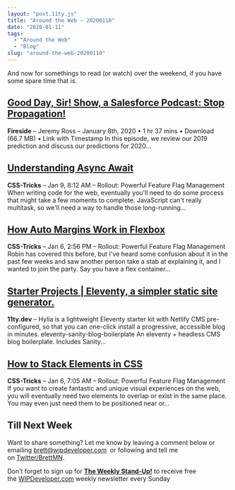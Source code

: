 ```yaml
---
layout: "post.11ty.js"
title: "Around the Web – 20200110"
date: "2020-01-11"
tags: 
  - "Around the Web"
  - "Blog"
slug: "around-the-web-20200110"
---
```


And now for somethings to read (or watch) over the weekend, if you have some spare time that is.

## [Good Day, Sir! Show, a Salesforce Podcast: Stop Propagation!](https://fireside.fm/s/uPWTgpSU+1r6dkpmc)

**Fireside** – Jeremy Ross – January 8th, 2020 • 1 hr 37 mins • Download (66.7 MB) • Link with Timestamp In this episode, we review our 2019 prediction and discuss our predictions for 2020…

## [Understanding Async Await](https://css-tricks.com/understanding-async-await/)

**CSS-Tricks** – Jan 9, 8:12 AM – Rollout: Powerful Feature Flag Management When writing code for the web, eventually you'll need to do some process that might take a few moments to complete. JavaScript can't really multitask, so we'll need a way to handle those long-running…

## [How Auto Margins Work in Flexbox](https://css-tricks.com/how-auto-margins-work-in-flexbox/)

**CSS-Tricks** – Jan 6, 2:56 PM – Rollout: Powerful Feature Flag Management Robin has covered this before, but I've heard some confusion about it in the past few weeks and saw another person take a stab at explaining it, and I wanted to join the party. Say you have a flex container…

## [Starter Projects | Eleventy, a simpler static site generator.](https://www.11ty.dev/docs/starter/)

**11ty.dev** – Hylia is a lightweight Eleventy starter kit with Netlify CMS pre-configured, so that you can one-click install a progressive, accessible blog in minutes. eleventy-sanity-blog-boilerplate An eleventy + headless CMS blog boilerplate. Includes Sanity…

## [How to Stack Elements in CSS](https://css-tricks.com/how-to-stack-elements-in-css/)

**CSS-Tricks** – Jan 6, 7:05 AM – Rollout: Powerful Feature Flag Management If you want to create fantastic and unique visual experiences on the web, you will eventually need two elements to overlap or exist in the same place. You may even just need them to be positioned near or…

## Till Next Week

Want to share something? Let me know by leaving a comment below or emailing [brett@wipdeveloper.com](mailto:brett@wipdeveloper.com)  or following and tell me on [Twitter/BrettMN](https://twitter.com/BrettMN).

Don’t forget to sign up for **[The Weekly Stand-Up!](https://wipdeveloper.wpcomstaging.com/newsletter/)** to receive free the [WIPDeveloper.com](https://wipdeveloper.wpcomstaging.com/) weekly newsletter every Sunday
